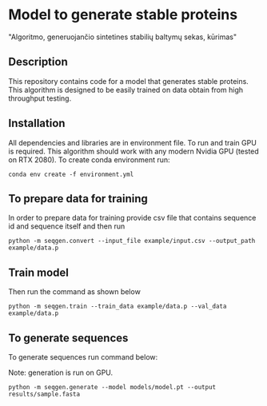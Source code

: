 # Model to generate stable proteins

"Algoritmo, generuojančio sintetines stabilių baltymų sekas, kūrimas"

## Description

This repository contains code for a model that generates stable proteins. This algorithm is designed to be 
easily trained on data obtain from high throughput testing. 



## Installation

All dependencies and libraries are in environment file. To run and train GPU is required. This algorithm should work 
with any modern Nvidia GPU (tested on RTX 2080). To create conda environment run: 

```
conda env create -f environment.yml
```

## To prepare data for training

In order to prepare data for training provide csv file that contains sequence id and sequence itself and then run

```
python -m seqgen.convert --input_file example/input.csv --output_path example/data.p
```


## Train model

Then run the command as shown below

```
python -m seqgen.train --train_data example/data.p --val_data example/data.p
```

## To generate sequences

To generate sequences run command below:

Note: generation is run on GPU.

```
python -m seqgen.generate --model models/model.pt --output results/sample.fasta

```
